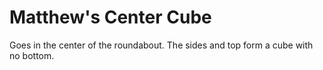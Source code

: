# Matthew's Center Cube

Goes in the center of the roundabout. The sides and top form a cube with no bottom.